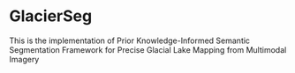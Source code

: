 # GlacierSeg
This is the implementation of Prior Knowledge-Informed Semantic Segmentation Framework for Precise Glacial Lake Mapping from Multimodal Imagery

